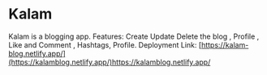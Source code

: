 # Kalam
Kalam is a blogging app.
Features: Create Update Delete the blog , Profile , Like and Comment , Hashtags, Profile.
Deployment Link: [https://kalam-blog.netlify.app/](https://kalamblog.netlify.app/)https://kalamblog.netlify.app/
